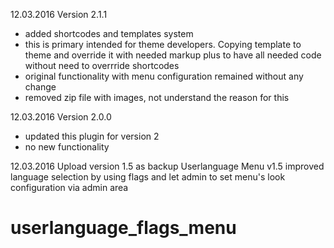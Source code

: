 12.03.2016 Version 2.1.1 
- added shortcodes and templates system
- this is primary intended for theme developers. Copying template to theme and override it with needed markup plus to have all needed code without need to overrride shortcodes
- original functionality with menu configuration remained without any change
- removed zip file with images, not understand the reason for this

12.03.2016 Version 2.0.0 
- updated this plugin for version 2
- no new functionality

12.03.2016 Upload version 1.5 as backup
Userlanguage Menu v1.5 improved language selection by using flags and let admin to set menu's look configuration via admin area
# userlanguage_flags_menu

